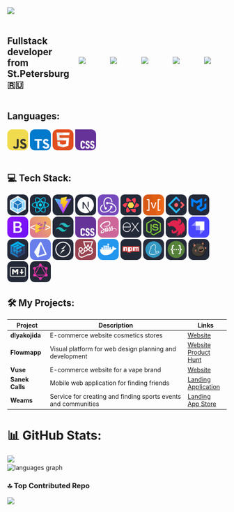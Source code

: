 <img src="https://user-images.githubusercontent.com/74038190/212749695-a6817c5a-a794-462b-afca-1b5ce7dd5e63.gif" width="500">
<br><br>

<div style="display: flex; align-items: center; gap: 20px;">
  <h2>Fullstack developer from St.Petersburg 🇷🇺</h2>
  <img src="https://user-images.githubusercontent.com/74038190/216656952-f8beff5b-935b-4157-a199-5c504b36a810.gif" width="160" />
<img src="https://user-images.githubusercontent.com/74038190/216649426-0c2ee152-84d8-4707-85c4-27a378d2f78a.gif" width="160" />
<img src="https://user-images.githubusercontent.com/74038190/216649443-702212b5-2704-4b2c-8ab0-38bf536a0d41.gif" width="160" />
<img src="https://user-images.githubusercontent.com/74038190/216655813-c9147cb2-cfee-4955-b591-52cac08f1f60.gif" width="160" />
<img src="https://user-images.githubusercontent.com/74038190/216655840-d7262fea-0313-4161-9c45-f69077ea6a2f.gif" width="160" />
</div>

## Languages: <br />

<div>
 <img src="./assets/javascript.svg" width="48">
 <img src="./assets/typescript.svg" width="48">
 <img src="./assets/html.svg" width="48">
 <img src="./assets/css.svg" width="48">
</div>
 <br />
<div>

## 💻 Tech Stack:

<img src="./assets/webpack-auto.svg" width="48">
<img src="./assets/react-auto.svg" width="48">
<img src="./assets/vite-auto.svg" width="48">
<img src="./assets/nextjs-auto.svg" width="48">
<img src="./assets/redux.svg" width="48">
<img src="./assets/reactquery-auto.svg" width="48">
<img src="./assets/mobx.svg" width="48">
<img src="./assets/antdesign-auto.svg" width="48">
<img src="./assets/materialui-auto.svg" width="48">
<img src="./assets/bootstrap.svg" width="48">
<img src="./assets/styledcomponents.svg" width="48">
<img src="./assets/tailwindcss-auto.svg" width="48">
<img src="./assets/css.svg" width="48">
<img src="./assets/sass.svg" width="48">
<img src="./assets/expressjs-auto.svg" width="48">
<img src="./assets/nodejs-auto.svg" width="48">
<img src="./assets/nestjs-auto.svg" width="48">
<img src="./assets/strapi.svg" width="48">
<img src="./assets/sequelize-auto.svg" width="48">
<img src="./assets/prisma.svg" width="48">
<img src="./assets/socketio-auto.svg" width="48">
<img src="./assets/jest.svg" width="48">
<img src="./assets/docker.svg" width="48">
<img src="./assets/npm-auto.svg" width="48">
<img src="./assets/yarn-auto.svg" width="48">
<img src="./assets/swagger-auto.svg" width="48">
<img src="./assets/zustand-auto.svg" width="48">
<img src="./assets/markdown-auto.svg" width="48">
<img src="./assets/graphql-auto.svg" width="48">
</div>

## 🛠️ My Projects:

| Project         | Description                                                    | Links                                                                                                                                                                                                                         |
| --------------- | -------------------------------------------------------------- | ----------------------------------------------------------------------------------------------------------------------------------------------------------------------------------------------------------------------------- |
| **dlyakojida**  | E-commerce website cosmetics stores         | [Website](https://dlyakojida.ru/)                                                                                                                       |
| **Flowmapp**    | Visual platform for web design planning and development        | [Website](https://www.flowmapp.com/)<br>[Product Hunt](https://www.producthunt.com/products/flowmapp)                                                                                                                         |
| **Vuse**        | E-commerce website for a vape brand                            | [Website](https://www.vuse.ru/)                                                                                                                                                                                               |
| **Sanek Calls** | Mobile web application for finding friends                     | [Landing](https://sanek.io/)<br>[Application](https://app.sanek.io/)                                                                                                                                                          |
| **Weams**       | Service for creating and finding sports events and communities | [Landing](https://weams.ru/)<br>[App Store](https://apps.apple.com/ru/app/weams-%D0%BE%D0%B1%D1%8A%D0%B5%D0%B4%D0%B8%D0%BD%D1%8F%D0%B5%D0%BC-%D1%81%D0%BF%D0%BE%D1%80%D1%82%D1%81%D0%BC%D0%B5%D0%BD%D0%BE%D0%B2/id6739068709) |

# 📊 GitHub Stats:

![](https://nirzak-streak-stats.vercel.app/?user=MaxKosh1994&theme=dark&hide_border=false)<br/>
<img src="https://github-readme-stats.vercel.app/api/top-langs?username=MaxKosh1994&locale=en&hide_title=false&layout=compact&card_width=320&langs_count=5&theme=dracula&hide_border=false" height="150" alt="languages graph"  />

### 🔝 Top Contributed Repo

![](https://github-contributor-stats.vercel.app/api?username=MaxKosh1994&limit=5&theme=dark&combine_all_yearly_contributions=true)
